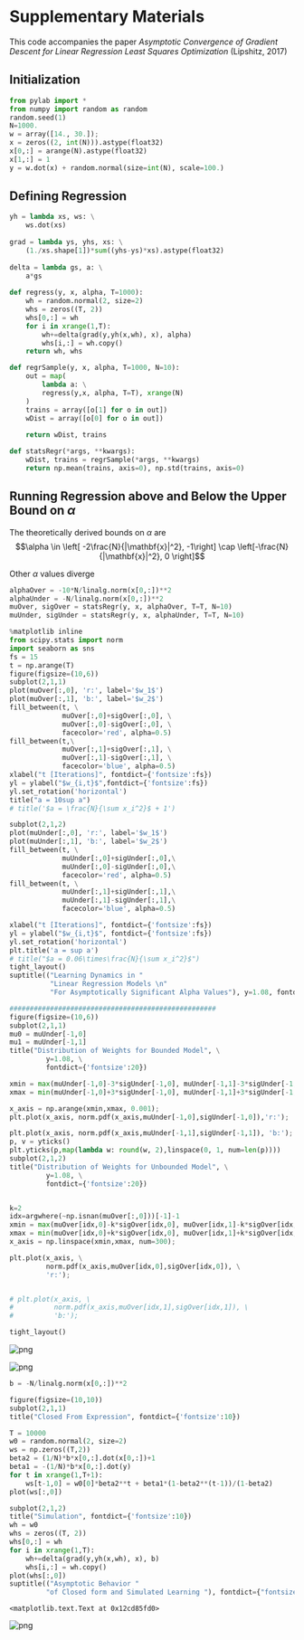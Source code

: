 
# Supplementary Materials
This code accompanies the paper *Asymptotic Convergence of Gradient Descent for Linear Regression Least Squares Optimization* (Lipshitz, 2017)

## Initialization


```python
from pylab import *
from numpy import random as random
random.seed(1)
N=1000.
w = array([14., 30.]); 
x = zeros((2, int(N))).astype(float32)
x[0,:] = arange(N).astype(float32)
x[1,:] = 1
y = w.dot(x) + random.normal(size=int(N), scale=100.)
```

## Defining Regression 


```python
yh = lambda xs, ws: \
    ws.dot(xs)
    
grad = lambda ys, yhs, xs: \
    (1./xs.shape[1])*sum((yhs-ys)*xs).astype(float32)
    
delta = lambda gs, a: \
    a*gs
    
def regress(y, x, alpha, T=1000):
    wh = random.normal(2, size=2)
    whs = zeros((T, 2))
    whs[0,:] = wh
    for i in xrange(1,T): 
        wh+=delta(grad(y,yh(x,wh), x), alpha)
        whs[i,:] = wh.copy()
    return wh, whs
```


```python
def regrSample(y, x, alpha, T=1000, N=10):
    out = map(
        lambda a: \
        regress(y,x, alpha, T=T), xrange(N)
    )
    trains = array([o[1] for o in out])
    wDist = array([o[0] for o in out])
    
    return wDist, trains

def statsRegr(*args, **kwargs):
    wDist, trains = regrSample(*args, **kwargs)
    return np.mean(trains, axis=0), np.std(trains, axis=0)
```

## Running Regression above and Below the Upper Bound on $\alpha$

The theoretically derived bounds on $\alpha$ are $$\alpha \in  \left[ -2\frac{N}{|\mathbf{x}|^2}, -1\right] \cap \left[-\frac{N}{|\mathbf{x}|^2}, 0 \right]$$

Other $\alpha$ values diverge


```python
alphaOver = -10*N/linalg.norm(x[0,:])**2  
alphaUnder = -N/linalg.norm(x[0,:])**2  
muOver, sigOver = statsRegr(y, x, alphaOver, T=T, N=10)
muUnder, sigUnder = statsRegr(y, x, alphaUnder, T=T, N=10)
```


```python
%matplotlib inline
from scipy.stats import norm
import seaborn as sns
fs = 15
t = np.arange(T)
figure(figsize=(10,6))
subplot(2,1,1)
plot(muOver[:,0], 'r:', label='$w_1$')
plot(muOver[:,1], 'b:', label='$w_2$')
fill_between(t, \
             muOver[:,0]+sigOver[:,0], \
             muOver[:,0]-sigOver[:,0], \
             facecolor='red', alpha=0.5)
fill_between(t,\
             muOver[:,1]+sigOver[:,1], \
             muOver[:,1]-sigOver[:,1], \
             facecolor='blue', alpha=0.5)
xlabel("t [Iterations]", fontdict={'fontsize':fs})
yl = ylabel("$w_{i,t}$",fontdict={'fontsize':fs})
yl.set_rotation('horizontal')
title("a = 10sup a")
# title('$a = \frac{N}{\sum x_i^2}$ + 1')

subplot(2,1,2)
plot(muUnder[:,0], 'r:', label='$w_1$')
plot(muUnder[:,1], 'b:', label='$w_2$')
fill_between(t, \
             muUnder[:,0]+sigUnder[:,0],\
             muUnder[:,0]-sigUnder[:,0],\
             facecolor='red', alpha=0.5)
fill_between(t, \
             muUnder[:,1]+sigUnder[:,1],\
             muUnder[:,1]-sigUnder[:,1],\
             facecolor='blue', alpha=0.5)

xlabel("t [Iterations]", fontdict={'fontsize':fs})
yl = ylabel("$w_{i,t}$", fontdict={'fontsize':fs})
yl.set_rotation('horizontal')
plt.title('a = sup a')
# title("$a = 0.06\times\frac{N}{\sum x_i^2}$")
tight_layout()
suptitle(("Learning Dynamics in "
          "Linear Regression Models \n"
          "For Asymptotically Significant Alpha Values"), y=1.08, fontdict={'fontsize':20});

###################################################
figure(figsize=(10,6))
subplot(2,1,1)
mu0 = muUnder[-1,0]
mu1 = muUnder[-1,1]
title("Distribution of Weights for Bounded Model", \
         y=1.08, \
         fontdict={'fontsize':20})

xmin = max(muUnder[-1,0]-3*sigUnder[-1,0], muUnder[-1,1]-3*sigUnder[-1,1])
xmax = min(muUnder[-1,0]+3*sigUnder[-1,0], muUnder[-1,1]+3*sigUnder[-1,1])

x_axis = np.arange(xmin,xmax, 0.001);
plt.plot(x_axis, norm.pdf(x_axis,muUnder[-1,0],sigUnder[-1,0]),'r:');

plt.plot(x_axis, norm.pdf(x_axis,muUnder[-1,1],sigUnder[-1,1]), 'b:');
p, v = yticks()
plt.yticks(p,map(lambda w: round(w, 2),linspace(0, 1, num=len(p))))
subplot(2,1,2)
title("Distribution of Weights for Unbounded Model", \
         y=1.08, \
         fontdict={'fontsize':20})


k=2
idx=argwhere(~np.isnan(muOver[:,0]))[-1]-1
xmin = max(muOver[idx,0]-k*sigOver[idx,0], muOver[idx,1]-k*sigOver[idx,1])
xmax = min(muOver[idx,0]+k*sigOver[idx,0], muOver[idx,1]+k*sigOver[idx,1])
x_axis = np.linspace(xmin,xmax, num=300);

plt.plot(x_axis, \
         norm.pdf(x_axis,muOver[idx,0],sigOver[idx,0]), \
         'r:');


# plt.plot(x_axis, \
#          norm.pdf(x_axis,muOver[idx,1],sigOver[idx,1]), \
#          'b:');

tight_layout()
```


![png](Asymptotic%20Convergence%20of%20Gradient%20Descent%20for%20Linear%20Regression%20Least%20Squares%20Optimization_files/Asymptotic%20Convergence%20of%20Gradient%20Descent%20for%20Linear%20Regression%20Least%20Squares%20Optimization_8_0.png)



![png](Asymptotic%20Convergence%20of%20Gradient%20Descent%20for%20Linear%20Regression%20Least%20Squares%20Optimization_files/Asymptotic%20Convergence%20of%20Gradient%20Descent%20for%20Linear%20Regression%20Least%20Squares%20Optimization_8_1.png)



```python
b = -N/linalg.norm(x[0,:])**2  
```


```python
figure(figsize=(10,10))
subplot(2,1,1)
title("Closed From Expression", fontdict={'fontsize':10})

T = 10000
w0 = random.normal(2, size=2)
ws = np.zeros((T,2))
beta2 = (1/N)*b*x[0,:].dot(x[0,:])+1
beta1 = -(1/N)*b*x[0,:].dot(y)
for t in xrange(1,T+1):
    ws[t-1,0] = w0[0]*beta2**t + beta1*(1-beta2**(t-1))/(1-beta2)
plot(ws[:,0])

subplot(2,1,2)
title("Simulation", fontdict={'fontsize':10})
wh = w0
whs = zeros((T, 2))
whs[0,:] = wh
for i in xrange(1,T): 
    wh+=delta(grad(y,yh(x,wh), x), b)
    whs[i,:] = wh.copy()
plot(whs[:,0])
suptitle(("Asymptotic Behavior "
         "of Closed form and Simulated Learning "), fontdict={"fontsize":20})
```




    <matplotlib.text.Text at 0x12cd85fd0>




![png](Asymptotic%20Convergence%20of%20Gradient%20Descent%20for%20Linear%20Regression%20Least%20Squares%20Optimization_files/Asymptotic%20Convergence%20of%20Gradient%20Descent%20for%20Linear%20Regression%20Least%20Squares%20Optimization_10_1.png)



```python

```
